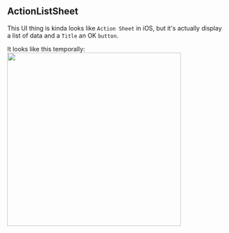 ## ActionListSheet

This UI thing is kinda looks like `Action Sheet` in iOS, but it's actually display a list of data and a `Title` an OK `button`.

It looks like this temporally:<br />
<img src="doc/ios_simulator.png" width="400" />
